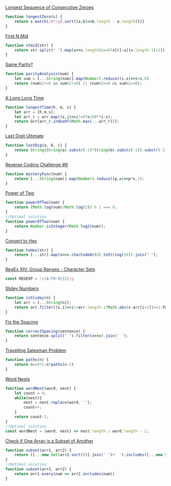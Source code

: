 [Longest Sequence of Consecutive Zeroes](https://edabit.com/challenge/5zwzw2AFC95u3ZLtm)
```javascript
function longestZero(s) {
	return s.match(/0*/g).sort((a,b)=>b.length - a.length)[0]
}
```

[First N Mid](https://edabit.com/challenge/CcPuaktyGhMw2ki98)
```javascript
function stmid(str) {
	return str.split(" ").map(x=>x.length%2==0?x[0]:x[(x.length-1)/2]).join("")
}
```

[Same Parity?](https://edabit.com/challenge/NH7uN8JRgPz23GSNq)
```javascript
function parityAnalysis(num) {
	let sum = [...String(num)].map(Number).reduce((s,x)=>s+x,0)
	return (num%2!=0 && sum%2!=0) || (num%2==0 && sum%2==0);
}
```

[A Long Long Time](https://edabit.com/challenge/9fpBX9AFizhDeFk8R)
```javascript
function longestTime(h, m, s) {
	let arr = [h,m,s];
	let arr_r = arr.map((x,i)=>i!=0?x/60**i:x);
	return arr[arr_r.indexOf(Math.max(...arr_r))];
}
```

[Last Digit Ultimate](https://edabit.com/challenge/RQtF47HMPbHDGBeW6)
```javascript
function lastDig(a, b, c) {
	return String(String(a).substr(-1)*String(b).substr(-1)).substr(-1) == String(c).substr(-1);
}
```

[Reverse Coding Challenge #6](https://edabit.com/challenge/igEBCD9MzBfKfEMog)
```javascript
function mysteryFunc(num) {
	return [...String(num)].map(Number).reduce((p,x)=>p*x,1);
}
```

[Power of Two](https://edabit.com/challenge/x6hfHCyQtbvf6dQDK)
```javascript
function powerOfTwo(num) {
	return (Math.log(num)/Math.log(2)) % 1 === 0;
}
//Optimal solution
function powerOfTwo(num) {
	return Number.isInteger(Math.log2(num));
}
```

[Convert to Hex](https://edabit.com/challenge/jBf8Nq259tBEgsz4X)
```javascript
function toHex(str) {
	return [...str].map(x=>x.charCodeAt(0).toString(16)).join(" ");
}
```

[RegEx XIV: Group Ranges - Character Sets](https://edabit.com/challenge/vqwqCwfJ3r4zFvzPn)
```javascript
const REGEXP = /x[A-F0-9]{2}/g
```

[Slidey Numbers](https://edabit.com/challenge/EmRbDHpexaHaLeWHo)
```javascript
function isSlidey(n) {
	let arr = [...String(n)];
	return arr.filter((x,i)=>i!=arr.length-1?Math.abs(x-arr[i+1])==1:false).length + 1 == arr.length;
}
```

[Fix the Spacing](https://edabit.com/challenge/YkKJN9ngARPrpD9gL)
```javascript
function correctSpacing(sentence) {
	return sentence.split(" ").filter(x=>x).join(' ');
}
```

[Travelling Salesman Problem](https://edabit.com/challenge/r453y7c3vBQz4Rrbn)
```javascript
function paths(n) {
	return n==0?1:n*paths(n-1)
}
```

[Word Nests](https://edabit.com/challenge/yDQnwtscs6sRi27we)
```javascript
function wordNest(word, nest) {
	let count = 0;
	while(nest){
		nest = nest.replace(word, '');
		count++;
	}
	return count-1;
}
//Optimal solution 
const wordNest = (word, nest) => nest.length / word.length - 1;
```

[Check if One Array is a Subset of Another](https://edabit.com/challenge/m8L8PgCTxAbBbnuYf)
```javascript
function subset(arr1, arr2) {
	return ([...new Set(arr2.sort())].join(' ')+' ').includes([...new Set(arr1.sort())].join(' ')+' ');
}
//Optimal solution
function subset(arr1, arr2) {
	return arr1.every(num => arr2.includes(num))
}
```

[]()
```javascript
```

[]()
```javascript
```

[]()
```javascript
```

[]()
```javascript
```

[]()
```javascript
```

[]()
```javascript
```

[]()
```javascript
```

[]()
```javascript
```

[]()
```javascript
```

[]()
```javascript
```

